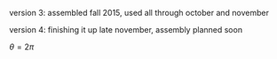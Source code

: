 

version 3: assembled fall 2015, used all through october and november

version 4: finishing it up late november, assembly planned soon

$\theta = 2\pi$
